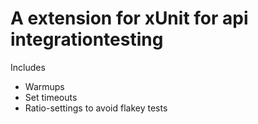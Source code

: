 # A extension for xUnit for api integrationtesting

Includes
* Warmups
* Set timeouts
* Ratio-settings to avoid flakey tests
